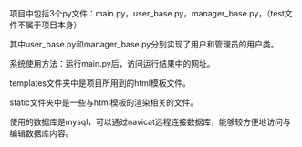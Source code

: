 项目中包括3个py文件：main.py，user_base.py，manager_base.py，（test文件不属于项目本身）

其中user_base.py和manager_base.py分别实现了用户和管理员的用户类。

系统使用方法：运行main.py后，访问运行结果中的网址。

templates文件夹中是项目所用到的html模板文件。

static文件夹中是一些与html模板的渲染相关的文件。

使用的数据库是mysql，可以通过navicat远程连接数据库，能够较方便地访问与编辑数据库内容。